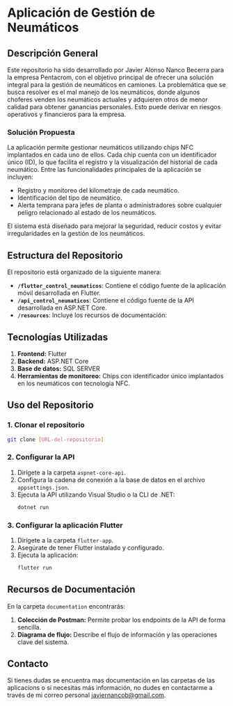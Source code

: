 # Aplicación de Gestión de Neumáticos

## Descripción General
Este repositorio ha sido desarrollado por Javier Alonso Nanco Becerra para la empresa Pentacrom, con el objetivo principal de ofrecer una solución integral para la gestión de neumáticos en camiones. La problemática que se busca resolver es el mal manejo de los neumáticos, donde algunos choferes venden los neumáticos actuales y adquieren otros de menor calidad para obtener ganancias personales. Esto puede derivar en riesgos operativos y financieros para la empresa.

### Solución Propuesta
La aplicación permite gestionar neumáticos utilizando chips NFC implantados en cada uno de ellos. Cada chip cuenta con un identificador único (ID), lo que facilita el registro y la visualización del historial de cada neumático. Entre las funcionalidades principales de la aplicación se incluyen:

- Registro y monitoreo del kilometraje de cada neumático.
- Identificación del tipo de neumático.
- Alerta temprana para jefes de planta o administradores sobre cualquier peligro relacionado al estado de los neumáticos.

El sistema está diseñado para mejorar la seguridad, reducir costos y evitar irregularidades en la gestión de los neumáticos.

## Estructura del Repositorio
El repositorio está organizado de la siguiente manera:

- **`/flutter_control_neumaticos`**: Contiene el código fuente de la aplicación móvil desarrollada en Flutter.
- **`/api_control_neumaticos`**: Contiene el código fuente de la API desarrollada en ASP.NET Core.
- **`/resources`**: Incluye los recursos de documentación:

## Tecnologías Utilizadas

1. **Frontend:** Flutter
2. **Backend:** ASP.NET Core
3. **Base de datos:** SQL SERVER
4. **Herramientas de monitoreo:** Chips con identificador único implantados en los neumáticos con tecnología NFC.

## Uso del Repositorio

### 1. Clonar el repositorio
```bash
git clone [URL-del-repositorio]
```

### 2. Configurar la API
1. Dirígete a la carpeta `aspnet-core-api`.
2. Configura la cadena de conexión a la base de datos en el archivo `appsettings.json`.
3. Ejecuta la API utilizando Visual Studio o la CLI de .NET:
   ```bash
   dotnet run
   ```

### 3. Configurar la aplicación Flutter
1. Dirígete a la carpeta `flutter-app`.
2. Asegúrate de tener Flutter instalado y configurado.
3. Ejecuta la aplicación:
   ```bash
   flutter run
   ```

## Recursos de Documentación
En la carpeta `documentation` encontrarás:

1. **Colección de Postman:** Permite probar los endpoints de la API de forma sencilla.
2. **Diagrama de flujo:** Describe el flujo de información y las operaciones clave del sistema.

## Contacto
Si tienes dudas se encuentra mas documentación en las carpetas de las aplicacions o si necesitas más información, no dudes en contactarme a través de mi correo personal javiernancob@gmail.com.

